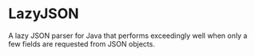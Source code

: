 # LazyJSON
A lazy JSON parser for Java that performs exceedingly well when only a few fields are requested from JSON objects.
